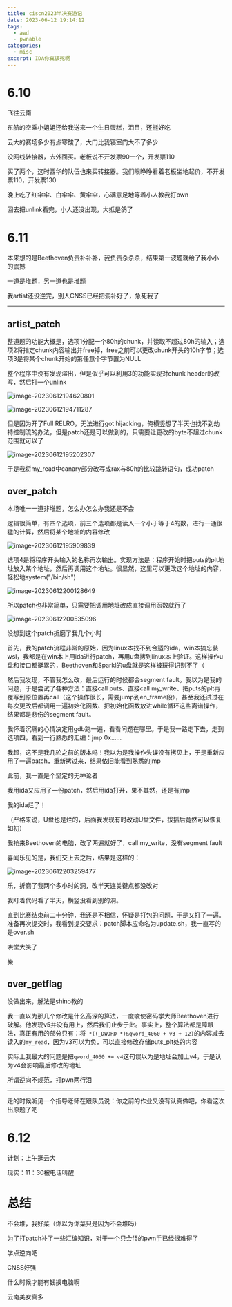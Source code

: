 ```yaml
---
title: ciscn2023半决赛游记
date: 2023-06-12 19:14:12
tags:
  - awd
  - pwnable
categories:
  - misc
excerpt: IDA你真该死啊
---
```


# 6.10

飞往云南

东航的空乘小姐姐还给我送来一个生日蛋糕，泪目，还挺好吃

云大的赛场多少有点寒酸了，大门比我寝室门大不了多少

没网线转接器，去外面买。老板说不开发票90一个，开发票110

买了两个，这时西华的队伍也来买转接器。我们眼睁睁看着老板坐地起价，不开发票110，开发票130

晚上吃了红伞伞、白伞伞、黄伞伞，心满意足地等着小人教我打pwn

回去把unlink看完，小人还没出现，大抵是鸽了

# 6.11

本来想的是Beethoven负责补补补，我负责杀杀杀，结果第一波题就给了我小小的震撼

一道是堆题，另一道也是堆题

我artist还没逆完，别人CNSS已经把洞补好了，急死我了

---

## artist_patch

整道题的功能大概是，选项1分配一个80h的chunk，并读取不超过80h的输入；选项2将指定chunk内容输出并free掉，free之前可以更改chunk开头的10h字节；选项3是将某个chunk开始的第任意个字节置为NULL

整个程序中没有发现溢出，但是似乎可以利用3的功能实现对chunk header的改写，然后打一个unlink

![image-20230612194620801](../img/ciscn2023半决赛游记.assets/image-20230612194620801.png)

![image-20230612194711287](../img/ciscn2023半决赛游记.assets/image-20230612194711287.png)

但是因为开了Full RELRO，无法进行got hijacking，俺横竖想了半天也找不到劫持控制流的办法，但是patch还是可以做到的，只需要让更改的byte不超过chunk范围就可以了

![image-20230612195202307](../img/ciscn2023半决赛游记.assets/image-20230612195202307.png)

于是我将my_read中canary部分改写成rax与80h的比较跳转语句，成功patch

## over_patch

本场唯一一道非堆题，怎么办怎么办我还是不会

逻辑很简单，有四个选项，前三个选项都是读入一个小于等于4的数，进行一通很猛的计算，然后将某个地址的内容修改

![image-20230612195909839](../img/ciscn2023半决赛游记.assets/image-20230612195909839.png)

选项4是将程序开头输入的名称再次输出。实现方法是：程序开始时把puts的plt地址放入某个地址，然后再调用这个地址。很显然，这里可以更改这个地址的内容，轻松地system("/bin/sh")

![image-20230612200128649](../img/ciscn2023半决赛游记.assets/image-20230612200128649.png)

所以patch也非常简单，只需要把调用地址改成直接调用函数就行了

![image-20230612200535096](../img/ciscn2023半决赛游记.assets/image-20230612200535096.png)

没想到这个patch折磨了我几个小时

首先，我的patch流程非常的原始，因为linux本找不到合适的ida，win本搞忘装wsl，我都是在win本上用ida进行patch，再用u盘拷到linux本上验证。这样操作u盘和接口都挺累的，Beethoven和Sparkl的u盘就是这样被玩得识别不了（

然后我发现，不管我怎么改，最后运行的时候都会segment fault。我以为是我的问题，于是尝试了各种方法：直接call puts、直接call my_write、把puts的plt再覆写到原位置再call（这个操作很长，需要jump到en_frame段），甚至我还试过在每次更改后都调用一遍初始化函数、把初始化函数放进while循环这些离谱操作，结果都是悲伤的segment fault。

我怀着沉痛的心情决定用gdb跑一遍，看看问题在哪里。于是我一路走下去，走到选项四，看到一行熟悉的汇编：jmp 0x......

我超，这不是我几轮之前的版本吗！我以为是我操作失误没有拷贝上，于是重新应用了一遍patch，重新拷过来，结果依旧能看到熟悉的jmp

此前，我一直是个坚定的无神论者

我用ida又应用了一份patch，然后用ida打开，果不其然，还是有jmp

我的ida烂了！

（严格来说，U盘也是烂的，后面我发现有时改动U盘文件，拔插后竟然可以恢复如初）

我抢来Beethoven的电脑，改了两遍就好了，call my_write，没有segment fault

喜闻乐见的是，我们交上去之后，结果是这样的：

![image-20230612203259477](../img/ciscn2023半决赛游记.assets/image-20230612203259477.png)

乐，折磨了我两个多小时的洞，改半天连关键点都没改对

我盯着代码看了半天，横竖没看到别的洞。

直到比赛结束前二十分钟，我还是不相信，怀疑是打包的问题，于是又打了一遍。准备再次提交时，我看到提交要求：patch脚本应命名为update.sh，我一直写的是over.sh

哄堂大笑了

樂

## over_getflag

没做出来，解法是shino教的

我一直以为那几个修改是什么高深的算法，一度唆使密码学大师Beethoven进行破解。他发现v5并没有用上，然后我们止步于此。事实上，整个算法都是障眼法，真正有用的部分只有：将` *((_DWORD *)&qword_4060 + v3 + 12)`的内容减去读入的`my_read`，因为v3可以为负，可以直接修改存储puts_plt处的内容

实际上我最大的问题是把`qword_4060 += v4`这句误以为是地址会加上v4，于是认为v4会影响最后修改的地址

所谓逆向不规范，打pwn两行泪

---

走的时候听见一个指导老师在跟队员说：你之前的作业又没有认真做吧，你看这次出原题了吧

# 6.12

计划：上午逛云大

现实：11：30被电话叫醒

# 总结

不会堆，我好菜（你以为你菜只是因为不会堆吗）

为了打patch补了一些汇编知识，对于一个只会f5的pwn手已经很难得了

学点逆向吧

CNSS好强

什么时候才能有钱换电脑啊

云南美女真多

